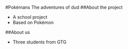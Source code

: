 #Pokémans
The adventures of dud
##About the project
 * A school project
 * Based on Pokémon

##About us
 * Three students from GTG

